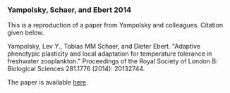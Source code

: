 ### Yampolsky, Schaer, and Ebert 2014 


This is a reproduction of a paper from Yampolsky and colleagues. Citation given below.


Yampolsky, Lev Y., Tobias MM Schaer, and Dieter Ebert. "Adaptive phenotypic plasticity and local adaptation for temperature tolerance in freshwater zooplankton." Proceedings of the Royal Society of London B: Biological Sciences 281.1776 (2014): 20132744.


The paper is available [here](http://rspb.royalsocietypublishing.org/content/281/1776/20132744).
